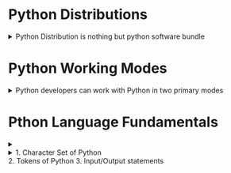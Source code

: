 # Python Distributions
<details>
      <summary>Python Distribution is nothing but python software bundle</summary>

  1. python software
    
  2. Application Specific Libraries

  3. Editors
</details>

# Python Working Modes
<details>
      <summary>Python developers can work with Python in two primary modes</summary>

- Interactive Mode

- Scripting/Programming Mode
</details>
</details>

# Pthon Language Fundamentals
<details>
      <summary>
<details>
                 <summary>1. Character Set of Python</summary>
Character set defines encoding and decoding standards
- ASCII
- UNICODE
      
</details>
            2. Tokens of Python
            3. Input/Output statements
      </summary>
</details>


